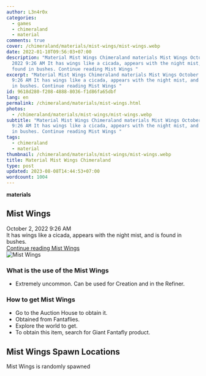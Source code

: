 ```yaml
---
author: L3n4r0x
categories:
  - games
  - chimeraland
  - material
comments: true
cover: /chimeraland/materials/mist-wings/mist-wings.webp
date: 2022-01-10T09:56:03+07:00
description: "Material Mist Wings Chimeraland materials Mist Wings October 2,
  2022 9:26 AM It has wings like a cicada, appears with the night mist, and is
  found in bushes. Continue reading Mist Wings "
excerpt: "Material Mist Wings Chimeraland materials Mist Wings October 2, 2022
  9:26 AM It has wings like a cicada, appears with the night mist, and is found
  in bushes. Continue reading Mist Wings "
id: 9618d280-f208-4888-8036-f1d86fa65dbf
lang: en
permalink: /chimeraland/materials/mist-wings.html
photos:
  - /chimeraland/materials/mist-wings/mist-wings.webp
subtitle: "Material Mist Wings Chimeraland materials Mist Wings October 2, 2022
  9:26 AM It has wings like a cicada, appears with the night mist, and is found
  in bushes. Continue reading Mist Wings "
tags:
  - chimeraland
  - material
thumbnail: /chimeraland/materials/mist-wings/mist-wings.webp
title: Material Mist Wings Chimeraland
type: post
updated: 2023-08-08T14:44:53+07:00
wordcount: 1004
---
```


<link
  rel="stylesheet"
  href="https://rawcdn.githack.com/dimaslanjaka/Web-Manajemen/870a349/css/bootstrap-5-3-0-alpha3-wrapper.css"
/>
<section id="bootstrap-wrapper">
  <div data-bs-theme="dark">
    <div
      class="row g-0 border rounded overflow-hidden flex-md-row mb-4 shadow-sm position-relative bg-dark text-light"
    >
      <div class="col p-4 d-flex flex-column position-static">
        <strong class="d-inline-block mb-2 text-success">materials</strong>
        <h2 class="mb-0">Mist Wings</h2>
        <div class="mb-1 text-muted">October 2, 2022 9:26 AM</div>
        <div class="mb-2 border p-1">
          It has wings like a cicada, appears with the night mist, and is found
          in bushes.
        </div>
        <a
          href="/chimeraland/materials/mist-wings.html"
          class="stretched-link d-none text-primary"
          >Continue reading Mist Wings</a
        >
      </div>
      <div class="col-auto d-none d-md-block d-lg-block">
        <img
          src="https://www.webmanajemen.com/chimeraland/materials/mist-wings/mist-wings.webp"
          alt="Mist Wings"
        />
      </div>
    </div>
    <div class="row">
      <div class="col-lg-6 col-12 mb-2">
        <div class="card">
          <div class="card-body">
            <h3 class="card-title">What is the use of the Mist Wings</h3>
            <div class="card-text">
              <ul>
                <li>
                  Extremely uncommon. Can be used for Creation and in the
                  Refiner.
                </li>
              </ul>
            </div>
          </div>
        </div>
      </div>
      <div class="col-lg-6 col-12 mb-2">
        <div class="card">
          <div class="card-body">
            <h3 class="card-title">How to get Mist Wings</h3>
            <div class="card-text">
              <ul>
                <li>Go to the Auction House to obtain it.</li>
                <li>Obtained from Fantaflies.</li>
                <li>Explore the world to get.</li>
                <li>To obtain this item, search for Giant Fantafly product.</li>
              </ul>
            </div>
          </div>
        </div>
      </div>
      <div class="col-12 mb-2">
        <h2>Mist Wings Spawn Locations</h2>
        <p>Mist Wings is randomly spawned</p>
      </div>
    </div>
  </div>
</section>